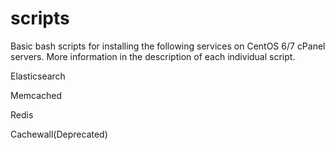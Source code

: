 # scripts
Basic bash scripts for installing the following services on CentOS 6/7 cPanel servers. More information in the description of each individual script.

Elasticsearch

Memcached

Redis

Cachewall(Deprecated)

